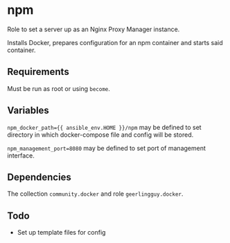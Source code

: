 npm
=========
Role to set a server up as an Nginx Proxy Manager instance.

Installs Docker, prepares configuration for an npm container and starts said container.

Requirements
------------

Must be run as root or using `become`.

Variables
------------

`npm_docker_path={{ ansible_env.HOME }}/npm` may be defined to set directory in which docker-compose file and config will be stored.

`npm_management_port=8080` may be defined to set port of management interface.

Dependencies
------------

The collection `community.docker` and role `geerlingguy.docker`.

Todo
------------
- Set up template files for config

